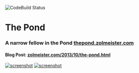 ![CodeBuild Status](https://codebuild.ap-southeast-2.amazonaws.com/badges?uuid=eyJlbmNyeXB0ZWREYXRhIjoiRlBaMlQvMEY1YU1wTXdBZENwZWJQZnllazBaNmlmVEhqeU4rdUJQczdENWJDajJSWnI0ektvMFVWWjQ2RllORHNRSkZzTk82eUZFd3JrMnZBWWJVdTE0PSIsIml2UGFyYW1ldGVyU3BlYyI6IlpJYjU3UE1CNFNoNXB2OEQiLCJtYXRlcmlhbFNldFNlcmlhbCI6MX0%3D&branch=master)

The Pond
========

### A narrow fellow in the Pond [thepond.zolmeister.com](http://thepond.zolmeister.com)

#### Blog Post: [zolmeister.com/2013/10/the-pond.html](http://www.zolmeister.com/2013/10/the-pond.html)

[![screenshot](https://raw.github.com/Zolmeister/pond/master/publishing/screenshot-menu-640-400.png)](http://thepond.zolmeister.com)
[![screenshot](https://raw.github.com/Zolmeister/pond/master/publishing/screenshot-playing-640-400.png)](http://thepond.zolmeister.com)

